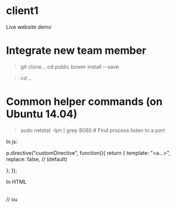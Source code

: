 # client1
Live website demo

# Integrate new team member
>git clone...
>cd public
>bower install --save

>cd ..

# Common helper commands (on Ubuntu 14.04)
>  sudo netstat -lpn | grep 8080   # Find process listen to a port

In js:

p.directive("customDirective", function(){
   return {
      template: "<a...>",
      replace: false, // (default)
   
   };
});

In HTML

<custom-directive></custom-directive>  
// ou <div custom-directive></div> 
